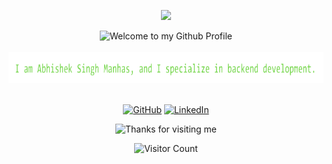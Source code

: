 <div align="center">

![][logo-url]
</div>

[logo-url]: https://i.giphy.com/media/KzJkzjggfGN5Py6nkT/200.webp


<div align="center">
  <img src="https://github.com/BrunnerLivio/brunnerlivio/blob/master/images/welcome.png?raw=true" style="max-width: 100%;" alt="Welcome to my Github Profile" />
  <br />
  <br />
  <img height="50" alt="I am Abhishek Singh Manhas, and I specialize in backend development." src="images/personalInfo.png" />
  <br />
  <br />

</div>







<p align="center">
  <a href="https://github.com/abhishek-singh-manhas"><img alt="GitHub" title="GitHub" height="48" width="48" src="https://github.com/peterthehan/peterthehan/blob/d79cc23b62615a0d38ab46bfa3896a4d4bb30c85/assets/github.svg"></a>
  <a href="https://www.linkedin.com/in/abhishek-singh-manhas"><img alt="LinkedIn" title="LinkedIn" height="48" width="48" src="https://github.com/peterthehan/peterthehan/blob/d79cc23b62615a0d38ab46bfa3896a4d4bb30c85/assets/linkedin.svg"></a>
</p>




<div align="center">

<img height="120" alt="Thanks for visiting me" width="100%" src="https://raw.githubusercontent.com/BrunnerLivio/brunnerlivio/master/images/marquee.svg" />
<br />

![Visitor Count](https://profile-counter.glitch.me/abhishek-singh-manhas/count.svg)
